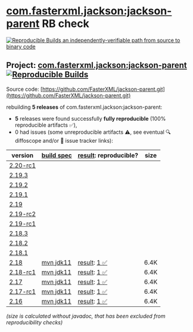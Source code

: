 [com.fasterxml.jackson:jackson-parent](https://central.sonatype.com/artifact/com.fasterxml.jackson/jackson-parent/versions) RB check
=======

[![Reproducible Builds](https://reproducible-builds.org/images/logos/rb.svg) an independently-verifiable path from source to binary code](https://reproducible-builds.org/)

## Project: [com.fasterxml.jackson:jackson-parent](https://central.sonatype.com/artifact/com.fasterxml.jackson/jackson-parent/versions) [![Reproducible Builds](https://img.shields.io/endpoint?url=https://raw.githubusercontent.com/jvm-repo-rebuild/reproducible-central/master/content/com/fasterxml/jackson/jackson-parent/badge.json)](https://github.com/jvm-repo-rebuild/reproducible-central/blob/master/content/com/fasterxml/jackson/jackson-parent/README.md)

Source code: [https://github.com/FasterXML/jackson-parent.git](https://github.com/FasterXML/jackson-parent.git)

rebuilding **5 releases** of com.fasterxml.jackson:jackson-parent:
- **5** releases were found successfully **fully reproducible** (100% reproducible artifacts :white_check_mark:),
- 0 had issues (some unreproducible artifacts :warning:, see eventual :mag: diffoscope and/or :memo: issue tracker links):

| version | [build spec](/BUILDSPEC.md) | [result](https://reproducible-builds.org/docs/jvm/): reproducible? | size |
| -- | --------- | ------ | -- |
| [2.20-rc1](https://central.sonatype.com/artifact/com.fasterxml.jackson/jackson-parent/2.20-rc1/pom) | | | |
| [2.19.3](https://central.sonatype.com/artifact/com.fasterxml.jackson/jackson-parent/2.19.3/pom) | | | |
| [2.19.2](https://central.sonatype.com/artifact/com.fasterxml.jackson/jackson-parent/2.19.2/pom) | | | |
| [2.19.1](https://central.sonatype.com/artifact/com.fasterxml.jackson/jackson-parent/2.19.1/pom) | | | |
| [2.19](https://central.sonatype.com/artifact/com.fasterxml.jackson/jackson-parent/2.19/pom) | | | |
| [2.19-rc2](https://central.sonatype.com/artifact/com.fasterxml.jackson/jackson-parent/2.19-rc2/pom) | | | |
| [2.19-rc1](https://central.sonatype.com/artifact/com.fasterxml.jackson/jackson-parent/2.19-rc1/pom) | | | |
| [2.18.3](https://central.sonatype.com/artifact/com.fasterxml.jackson/jackson-parent/2.18.3/pom) | | | |
| [2.18.2](https://central.sonatype.com/artifact/com.fasterxml.jackson/jackson-parent/2.18.2/pom) | | | |
| [2.18.1](https://central.sonatype.com/artifact/com.fasterxml.jackson/jackson-parent/2.18.1/pom) | | | |
| [2.18](https://central.sonatype.com/artifact/com.fasterxml.jackson/jackson-parent/2.18/pom) | [mvn jdk11](jackson-parent-2.18.buildspec) | [result](jackson-parent-2.18.buildinfo): [1 :white_check_mark: ](jackson-parent-2.18.buildcompare) | 6.4K |
| [2.18-rc1](https://central.sonatype.com/artifact/com.fasterxml.jackson/jackson-parent/2.18-rc1/pom) | [mvn jdk11](jackson-parent-2.18-rc1.buildspec) | [result](jackson-parent-2.18-rc1.buildinfo): [1 :white_check_mark: ](jackson-parent-2.18-rc1.buildcompare) | 6.4K |
| [2.17](https://central.sonatype.com/artifact/com.fasterxml.jackson/jackson-parent/2.17/pom) | [mvn jdk11](jackson-parent-2.17.buildspec) | [result](jackson-parent-2.17.buildinfo): [1 :white_check_mark: ](jackson-parent-2.17.buildcompare) | 6.4K |
| [2.17-rc1](https://central.sonatype.com/artifact/com.fasterxml.jackson/jackson-parent/2.17-rc1/pom) | [mvn jdk11](jackson-parent-2.17-rc1.buildspec) | [result](jackson-parent-2.17-rc1.buildinfo): [1 :white_check_mark: ](jackson-parent-2.17-rc1.buildcompare) | 6.4K |
| [2.16](https://central.sonatype.com/artifact/com.fasterxml.jackson/jackson-parent/2.16/pom) | [mvn jdk11](jackson-parent-2.16.buildspec) | [result](jackson-parent-2.16.buildinfo): [1 :white_check_mark: ](jackson-parent-2.16.buildcompare) | 6.4K |

<i>(size is calculated without javadoc, that has been excluded from reproducibility checks)</i>
